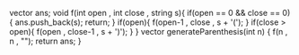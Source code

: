 vector<string> ans;
void f(int open , int close , string s){
if(open == 0 && close == 0){
ans.push_back(s);
return;
}
if(open){
f(open-1 , close , s + '(');
}
if(close > open){
f(open , close-1 , s + ')');
}
}
vector<string> generateParenthesis(int n) {
f(n , n , "");
return ans;
}